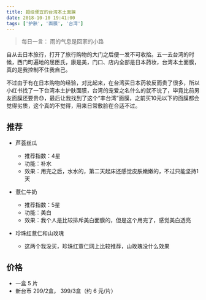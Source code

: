 ```yaml
---
title: 超级便宜的台湾本土面膜
date: 2018-10-10 19:41:00
tags: ['护肤', '面膜', '台湾']
---
```


> 每日一言： 雨的气息是回家的小路

自从去日本旅行，打开了旅行购物的大门之后便一发不可收拾。五一去台湾的时候，西门町遍地的屈臣氏，康是美，门口、店内全部是日本药妆，台湾本土面膜，真的是我控制不住我自己。

不过由于有在日本购物的经验，对比起来，在台湾买日本药妆反而贵了很多，所以小红书找了一下台湾本土护肤面膜，台湾的宠爱之名什么的就不说了，毕竟比前男友面膜还要贵😓，最后让我找到了这个“丰台湾”面膜，之前买10元以下的面膜都会觉得劣质，这个真的不觉得，用来日常敷脸在合适不过。

## 推荐

- 芦荟丝瓜
    - 推荐指数：4星
    - 功能：补水
    - 效果：用完之后，水水的，第二天起床还感觉皮肤嫩嫩的，不过只能坚持1天

- 薏仁牛奶
    - 推荐指数：5星
    - 功能：美白
    - 效果：我个人是比较排斥美白面膜的，但是这个用完了，感觉美白透亮
- 珍珠红薏仁和山玫瑰
    - 这两个我没买，珍珠红薏仁网上比较推荐，山玫瑰没什么效果

## 价格

- 一盒 5 片 
- 新台币 299/2盒， 399/3盒（约 6 元/片）
